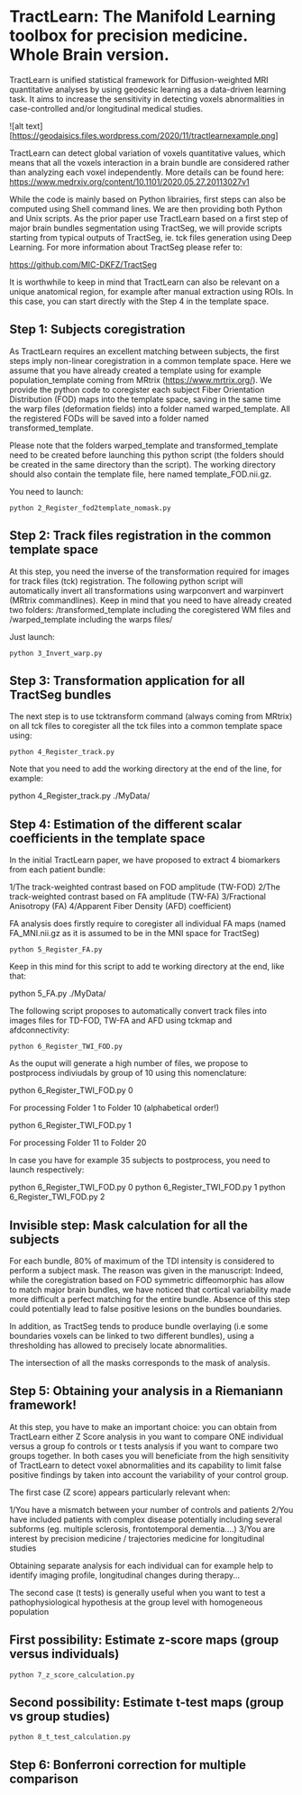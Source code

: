 # TractLearn: The Manifold Learning toolbox for precision medicine. Whole Brain version.

TractLearn is unified statistical framework for Diffusion-weighted MRI quantitative analyses by using geodesic learning as a data-driven learning task. It aims to increase the sensitivity in detecting voxels abnormalities in case-controlled and/or longitudinal medical studies. 

![alt text][https://geodaisics.files.wordpress.com/2020/11/tractlearnexample.png]

TractLearn can detect global variation of voxels quantitative values, which means that all the voxels interaction in a brain bundle are considered rather than analyzing each voxel independently. More details can be found here: https://www.medrxiv.org/content/10.1101/2020.05.27.20113027v1

While the code is mainly based on Python librairies, first steps can also be computed using Shell command lines. We are then providing both Python and Unix scripts.
As the prior paper use TractLearn based on a first step of major brain bundles segmentation using TractSeg, we will provide scripts starting from typical outputs of TractSeg, ie. tck files generation using Deep Learning. For more information about TractSeg please refer to:

https://github.com/MIC-DKFZ/TractSeg

It is worthwhile to keep in mind that TractLearn can also be relevant on a unique anatomical region, for example after manual extraction using ROIs. In this case, you can start directly with the Step 4 in the template space.

## Step 1: Subjects coregistration

As TractLearn requires an excellent matching between subjects, the first steps imply non-linear coregistration in a common template space. 
Here we assume that you have already created a template using for example population_template coming from MRtrix (https://www.mrtrix.org/).
We provide the python code to coregister each subject Fiber Orientation Distribution (FOD) maps into the template space, saving in the same time the warp files (deformation fields) into a folder named warped_template. All the registered FODs will be saved into a folder named transformed_template.

Please note that the folders warped_template and transformed_template need to be created before launching this python script (the folders should be created in the same directory than the script). The working directory should also contain the template file, here named template_FOD.nii.gz.

You need to launch:
```
python 2_Register_fod2template_nomask.py
```

## Step 2: Track files registration in the common template space

At this step, you need the inverse of the transformation required for images for track files (tck) registration. The following python script will automatically invert all transformations using warpconvert and warpinvert (MRtrix commandlines). Keep in mind that you need to have already created two folders: /transformed_template including the coregistered WM files and /warped_template including the warps files/

Just launch:

```
python 3_Invert_warp.py
```

## Step 3: Transformation application for all TractSeg bundles

The next step is to use tcktransform command (always coming from MRtrix) on all tck files to coregister all the tck files into a common template space using:
```
python 4_Register_track.py
```
Note that you need to add the working directory at the end of the line, for example:

python 4_Register_track.py ./MyData/

## Step 4: Estimation of the different scalar coefficients in the template space

In the initial TractLearn paper, we have proposed to extract 4 biomarkers from each patient bundle:

1/The track-weighted contrast based on FOD amplitude (TW-FOD)
2/The track-weighted contrast based on FA amplitude (TW-FA)
3/Fractional Anisotropy (FA)
4/Apparent Fiber Density (AFD) coefficient) 

FA analysis does firstly require to coregister all individual FA maps (named FA_MNI.nii.gz as it is assumed to be in the MNI space for TractSeg)

```
python 5_Register_FA.py
```
Keep in this mind for this script to add te working directory at the end, like that:

python 5_FA.py ./MyData/

The following script proposes to automatically convert track files into images files for TD-FOD, TW-FA and AFD using tckmap and afdconnectivity:

```
python 6_Register_TWI_FOD.py
```

As the ouput will generate a high number of files, we propose to postprocess indiviudals by group of 10 using this nomenclature:

python 6_Register_TWI_FOD.py 0

For processing Folder 1 to Folder 10 (alphabetical order!) 

python 6_Register_TWI_FOD.py 1

For processing Folder 11 to Folder 20

In case you have for example 35 subjects to postprocess, you need to launch respectively:

python 6_Register_TWI_FOD.py 0
python 6_Register_TWI_FOD.py 1
python 6_Register_TWI_FOD.py 2

## Invisible step: Mask calculation for all the subjects

For each bundle, 80% of maximum of the TDI intensity is considered to perform a subject mask. The reason was given in the manuscript: Indeed, while the coregistration based on FOD symmetric diffeomorphic has allow to match major brain bundles, we have noticed that cortical variability made more difficult a perfect matching for the entire bundle. Absence of this step could potentially lead to false positive lesions on the bundles boundaries. 

In addition, as TractSeg tends to produce bundle overlaying (i.e some boundaries voxels can be linked to two different bundles), using a thresholding has allowed to precisely locate abnormalities.

The intersection of all the masks corresponds to the mask of analysis.

## Step 5: Obtaining your analysis in a Riemaniann framework!

At this step, you have to make an important choice: you can obtain from TractLearn either Z Score analysis in you want to compare ONE individual versus a group fo controls or t tests analysis if you want to compare two groups together. In both cases you will beneficiate from the high sensitivity of TractLearn to detect voxel abnormalities and its capability to limit false positive findings by taken into account the variability of your control group.

The first case (Z score) appears particularly relevant when:

1/You have a mismatch between your number of controls and patients
2/You have included patients with complex disease potentially including several subforms (eg. multiple sclerosis, frontotemporal dementia....)
3/You are interest by precision medicine / trajectories medicine for longitudinal studies

Obtaining separate analysis for each individual can for example help to identify imaging profile, longitudinal changes during therapy...

The second case (t tests) is generally useful when you want to test a pathophysiological hypothesis at the group level with homogeneous population

## First possibility: Estimate z-score maps (group versus individuals)

```
python 7_z_score_calculation.py
```

## Second possibility: Estimate t-test maps (group vs group studies)

```
python 8_t_test_calculation.py
```

## Step 6: Bonferroni correction for multiple comparison



